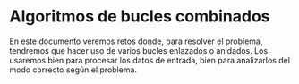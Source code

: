# Algoritmos de bucles combinados

En este documento veremos retos donde, para resolver el problema, tendremos que hacer uso de varios bucles enlazados o anidados. Los usaremos bien para procesar los datos de entrada, bien para analizarlos del modo correcto según el problema. 

